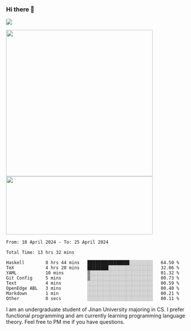 ### Hi there 👋

<!--
**pe200012/pe200012** is a ✨ _special_ ✨ repository because its `README.md` (this file) appears on your GitHub profile.

Here are some ideas to get you started:

- 🔭 I’m currently working on ...
- 🌱 I’m currently learning ...
- 👯 I’m looking to collaborate on ...
- 🤔 I’m looking for help with ...
- 💬 Ask me about ...
- 📫 How to reach me: ...
- 😄 Pronouns: ...
- ⚡ Fun fact: ...
-->
![](https://www.codewars.com/users/pe200012/badges/large)
<p>
    <img width="400em" src="https://github-readme-stats-git-masterrstaa-rickstaa.vercel.app/api?username=pe200012&show_icons=true&icon_color=f44336&title_color=757de8&rank_icon=github">
    <img width="400em" height="159em" src="https://github-readme-stats-git-masterrstaa-rickstaa.vercel.app/api/top-langs/?username=pe200012&hide=html,cmake,css&title_color=757de8&layout=compact">
</p>

<!--START_SECTION:waka-->

```all_time
From: 18 April 2024 - To: 25 April 2024

Total Time: 13 hrs 32 mins

Haskell        8 hrs 44 mins   ████████████████░░░░░░░░░   64.50 %
TeX            4 hrs 20 mins   ████████░░░░░░░░░░░░░░░░░   32.06 %
YAML           10 mins         ▒░░░░░░░░░░░░░░░░░░░░░░░░   01.32 %
Git Config     5 mins          ▒░░░░░░░░░░░░░░░░░░░░░░░░   00.73 %
Text           4 mins          ░░░░░░░░░░░░░░░░░░░░░░░░░   00.59 %
OpenEdge ABL   3 mins          ░░░░░░░░░░░░░░░░░░░░░░░░░   00.40 %
Markdown       1 min           ░░░░░░░░░░░░░░░░░░░░░░░░░   00.21 %
Other          0 secs          ░░░░░░░░░░░░░░░░░░░░░░░░░   00.11 %
```

<!--END_SECTION:waka-->

I am an undergraduate student of Jinan University majoring in CS. I prefer functional programming and am currently learning programming language theory. Feel free to PM me if you have questions.

